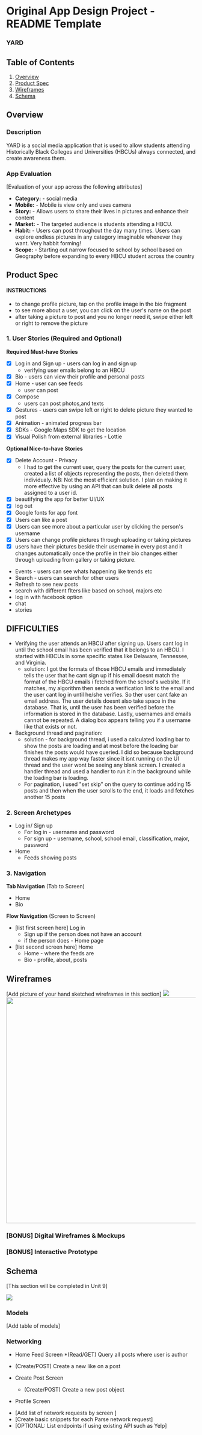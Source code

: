 Original App Design Project - README Template
===

### YARD

## Table of Contents
1. [Overview](#Overview)
3. [Product Spec](#Product-Spec)
4. [Wireframes](#Wireframes)
5. [Schema](#Schema)

## Overview
### Description
YARD is a social media application that is used to allow students attending Historically Black Colleges and Universities (HBCUs) always connected, and create awareness them.

### App Evaluation
[Evaluation of your app across the following attributes]
- **Category:** - social media 
- **Mobile:** - Mobile is view only and uses camera
- **Story:** - Allows users to share their lives in pictures and enhance their content 
- **Market:** - The targeted audience is students attending a HBCU.  
- **Habit:** - Users can post throughout the day many times. Users can explore endless pictures in any category imaginable whenever they want. Very habbit forming!
- **Scope:** - Starting out narrow focused to school by school based on Geography before expanding to every HBCU student across the country

## Product Spec

#### INSTRUCTIONS
* to change profile picture, tap on the profile image in the bio fragment
* to see more about a user, you can click on the user's name on the post
* after taking a picture to post and you no longer need it, swipe either left or right to remove the picture


### 1. User Stories (Required and Optional)

**Required Must-have Stories**

* [x] Log in and Sign up - users can log in and sign up
    * verifying user emails belong to an HBCU
* [x] Bio - users can view their profile and personal posts
* [x] Home - user can see feeds 
    * user can post 
* [x] Compose
    * users can post photos,and texts
* [x] Gestures - users can swipe left or right to delete picture they wanted to post
* [x] Animation - animated progress bar
* [x] SDKs - Google Maps SDK to get the location
* [x] Visual Polish from external libraries - Lottie

**Optional Nice-to-have Stories**
* [x] Delete Account - Privacy 
   * I had to get the current user, query the posts for the current user, created a list of objects representing the posts, then deleted them individualy. NB: Not the most efficient solution. I plan on making it more effective by using an API that can bulk delete all posts assigned to a user id.
* [x] beautifying the app for better UI/UX
* [x] log out 
* [x] Google fonts for app font
* [x] Users can like a post
* [x] Users can see more about a particular user by clicking the person's username
* [x] Users can change profile pictures through uploading or taking pictures
* [x] users have their pictures beside their username in every post and it changes automatically once the profile in their bio changes either through uploading from gallery or taking picture.
* Events - users can see whats happening like trends etc 
* Search - users can search for other users
* Refresh to see new posts
* search with different flters like based on school, majors etc
* log in with facebook option
* chat
* stories

## DIFFICULTIES
- Verifying the user attends an HBCU after signing up. Users cant log in until the school email has been verified that it belongs to an HBCU. I started with HBCUs in some specific states like Delaware, Tennessee, and Virginia.
   * solution: I got the formats of those HBCU emails and immediately tells the user that he cant sign up if his email doesnt match the format of the HBCU emails i fetched from the school's website. If it matches, my algorithm then sends a verification link to the email and the user cant log in until he/she verifies. So ther user cant fake an email address. The user details doesnt also take space in the database. That is, until the user has been verified before the information is stored in the database. Lastly, usernames and emails cannot be repeated. A dialog box appears telling you if a username like that exists or not.
- Background thread and pagination:
   * solution - for background thread, i used a calculated loading bar to show the posts are loading and at most before the loading bar finishes the posts would have queried. I did so because background thread makes my app way faster since it isnt running on the UI thread and the user wont be seeing any blank screen. I created a handler thread and used a handler to run it in the background while the loading bar is loading.
   * For pagination, i used "set skip" on the query to continue adding 15 posts and then when the user scrolls to the end, it loads and fetches another 15 posts



### 2. Screen Archetypes

* Log in/ Sign up
   * For log in - username and password
   * For sign up - username, school, school email, classification, major, password
* Home
   * Feeds showing posts 

### 3. Navigation

**Tab Navigation** (Tab to Screen)

* Home
* Bio

**Flow Navigation** (Screen to Screen)
* [list first screen here] Log in 
   * Sign up if the person does not have an account 
   * if the person does - Home page
* [list second screen here] Home 
   * Home - where the feeds are 
   * Bio - profile, about, posts 


## Wireframes
[Add picture of your hand sketched wireframes in this section]
![](https://i.imgur.com/5G7EMNl.jpg)
<img src="YOUR_WIREFRAME_IMAGE_URL" width=600>

### [BONUS] Digital Wireframes & Mockups

### [BONUS] Interactive Prototype

## Schema 
[This section will be completed in Unit 9]

![](https://i.imgur.com/QnmjMnm.jpg)

### Models
[Add table of models]
### Networking

* Home Feed Screen
   *(Read/GET) Query all posts where user is author
* (Create/POST) Create a new like on a post


* Create Post Screen
   * (Create/POST) Create a new post object
* Profile Screen


- [Add list of network requests by screen ]
- [Create basic snippets for each Parse network request]
- [OPTIONAL: List endpoints if using existing API such as Yelp]
